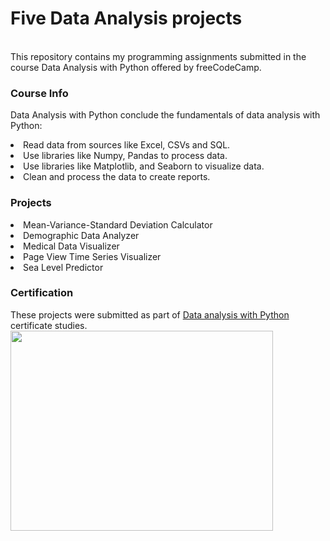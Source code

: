 # Five Data Analysis projects

</br>
This repository contains my programming assignments submitted in the course Data Analysis with Python offered by freeCodeCamp.
</br>

### Course Info
Data Analysis with Python conclude the fundamentals of data analysis with Python:
<li> Read data from sources like Excel, CSVs and SQL.</li>
<li> Use libraries like Numpy, Pandas to process data.</li>
<li> Use libraries like Matplotlib, and Seaborn to visualize data.</li>
<li> Clean and process the data to create reports.</li>

### Projects
<li>Mean-Variance-Standard Deviation Calculator</li>
<li>Demographic Data Analyzer</li>
<li>Medical Data Visualizer</li>
<li>Page View Time Series Visualizer</li>
<li>Sea Level Predictor</li>

### Certification
These projects were submitted as part of <a href="https://www.freecodecamp.org/certification/noa_maatuk/data-analysis-with-python-v7" target="_blank">Data analysis with Python</a> certificate studies.
<a href="https://www.freecodecamp.org/certification/noa_maatuk/data-analysis-with-python-v7" target="_blank"><img src="https://user-images.githubusercontent.com/86192942/122734742-03bbf680-d287-11eb-84f6-f175d0b2e972.PNG" width="420" height="320"></a>

